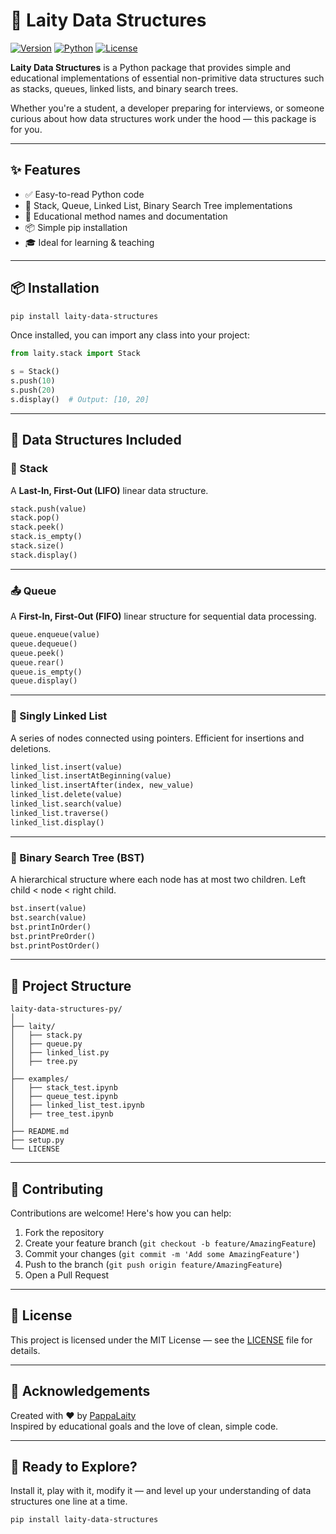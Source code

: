 # 🌿 Laity Data Structures

[![Version](https://img.shields.io/badge/version-0.1.2-blue.svg)](https://pypi.org/project/laity-data-structures/)
[![Python](https://img.shields.io/badge/python-3.7%2B-green.svg)](https://www.python.org/)
[![License](https://img.shields.io/badge/license-MIT-brightgreen)](../LICENSE)

**Laity Data Structures** is a Python package that provides simple and educational implementations of essential non-primitive data structures such as stacks, queues, linked lists, and binary search trees.

Whether you're a student, a developer preparing for interviews, or someone curious about how data structures work under the hood — this package is for you.

---

## ✨ Features

- ✅ Easy-to-read Python code
- 🧱 Stack, Queue, Linked List, Binary Search Tree implementations
- 📘 Educational method names and documentation
- 📦 Simple pip installation
- 🎓 Ideal for learning & teaching

---

## 📦 Installation

```bash
pip install laity-data-structures
```

Once installed, you can import any class into your project:

```python
from laity.stack import Stack

s = Stack()
s.push(10)
s.push(20)
s.display()  # Output: [10, 20]
```

---

## 🧰 Data Structures Included

### 🔁 Stack

A **Last-In, First-Out (LIFO)** linear data structure.

```python
stack.push(value)
stack.pop()
stack.peek()
stack.is_empty()
stack.size()
stack.display()
```

---

### 📤 Queue

A **First-In, First-Out (FIFO)** linear structure for sequential data processing.

```python
queue.enqueue(value)
queue.dequeue()
queue.peek()
queue.rear()
queue.is_empty()
queue.display()
```

---

### 🔗 Singly Linked List

A series of nodes connected using pointers. Efficient for insertions and deletions.

```python
linked_list.insert(value)
linked_list.insertAtBeginning(value)
linked_list.insertAfter(index, new_value)
linked_list.delete(value)
linked_list.search(value)
linked_list.traverse()
linked_list.display()
```

---

### 🌳 Binary Search Tree (BST)

A hierarchical structure where each node has at most two children. Left child < node < right child.

```python
bst.insert(value)
bst.search(value)
bst.printInOrder()
bst.printPreOrder()
bst.printPostOrder()
```

---

## 📂 Project Structure

```
laity-data-structures-py/
│
├── laity/
│   ├── stack.py
│   ├── queue.py
│   ├── linked_list.py
│   ├── tree.py
│
├── examples/
│   ├── stack_test.ipynb
│   ├── queue_test.ipynb
│   ├── linked_list_test.ipynb
│   ├── tree_test.ipynb
│
├── README.md
├── setup.py
└── LICENSE
```

---

## 🤝 Contributing

Contributions are welcome! Here's how you can help:

1. Fork the repository
2. Create your feature branch (`git checkout -b feature/AmazingFeature`)
3. Commit your changes (`git commit -m 'Add some AmazingFeature'`)
4. Push to the branch (`git push origin feature/AmazingFeature`)
5. Open a Pull Request

---

## 📜 License

This project is licensed under the MIT License — see the [LICENSE](../LICENSE) file for details.

---

## 🙌 Acknowledgements

Created with ❤️ by [PappaLaity](https://github.com/PappaLaity)  
Inspired by educational goals and the love of clean, simple code.

---

## 🚀 Ready to Explore?

Install it, play with it, modify it — and level up your understanding of data structures one line at a time.

```bash
pip install laity-data-structures
```
